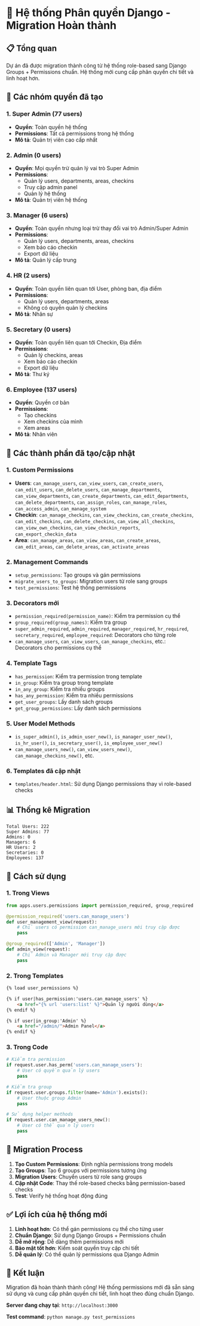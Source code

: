 # 🔐 Hệ thống Phân quyền Django - Migration Hoàn thành

## 📋 **Tổng quan**

Dự án đã được migration thành công từ hệ thống role-based sang Django Groups + Permissions chuẩn. Hệ thống mới cung cấp phân quyền chi tiết và linh hoạt hơn.

## 🎯 **Các nhóm quyền đã tạo**

### 1. **Super Admin** (77 users)
- **Quyền**: Toàn quyền hệ thống
- **Permissions**: Tất cả permissions trong hệ thống
- **Mô tả**: Quản trị viên cao cấp nhất

### 2. **Admin** (0 users)
- **Quyền**: Mọi quyền trừ quản lý vai trò Super Admin
- **Permissions**: 
  - Quản lý users, departments, areas, checkins
  - Truy cập admin panel
  - Quản lý hệ thống
- **Mô tả**: Quản trị viên hệ thống

### 3. **Manager** (6 users)
- **Quyền**: Toàn quyền nhưng loại trừ thay đổi vai trò Admin/Super Admin
- **Permissions**:
  - Quản lý users, departments, areas, checkins
  - Xem báo cáo checkin
  - Export dữ liệu
- **Mô tả**: Quản lý cấp trung

### 4. **HR** (2 users)
- **Quyền**: Toàn quyền liên quan tới User, phòng ban, địa điểm
- **Permissions**:
  - Quản lý users, departments, areas
  - Không có quyền quản lý checkins
- **Mô tả**: Nhân sự

### 5. **Secretary** (0 users)
- **Quyền**: Toàn quyền liên quan tới Checkin, Địa điểm
- **Permissions**:
  - Quản lý checkins, areas
  - Xem báo cáo checkin
  - Export dữ liệu
- **Mô tả**: Thư ký

### 6. **Employee** (137 users)
- **Quyền**: Quyền cơ bản
- **Permissions**:
  - Tạo checkins
  - Xem checkins của mình
  - Xem areas
- **Mô tả**: Nhân viên

## 🔧 **Các thành phần đã tạo/cập nhật**

### 1. **Custom Permissions**
- **Users**: `can_manage_users`, `can_view_users`, `can_create_users`, `can_edit_users`, `can_delete_users`, `can_manage_departments`, `can_view_departments`, `can_create_departments`, `can_edit_departments`, `can_delete_departments`, `can_assign_roles`, `can_manage_roles`, `can_access_admin`, `can_manage_system`
- **Checkin**: `can_manage_checkins`, `can_view_checkins`, `can_create_checkins`, `can_edit_checkins`, `can_delete_checkins`, `can_view_all_checkins`, `can_view_own_checkins`, `can_view_checkin_reports`, `can_export_checkin_data`
- **Area**: `can_manage_areas`, `can_view_areas`, `can_create_areas`, `can_edit_areas`, `can_delete_areas`, `can_activate_areas`

### 2. **Management Commands**
- `setup_permissions`: Tạo groups và gán permissions
- `migrate_users_to_groups`: Migration users từ role sang groups
- `test_permissions`: Test hệ thống permissions

### 3. **Decorators mới**
- `permission_required(permission_name)`: Kiểm tra permission cụ thể
- `group_required(group_names)`: Kiểm tra group
- `super_admin_required`, `admin_required`, `manager_required`, `hr_required`, `secretary_required`, `employee_required`: Decorators cho từng role
- `can_manage_users`, `can_view_users`, `can_manage_checkins`, etc.: Decorators cho permissions cụ thể

### 4. **Template Tags**
- `has_permission`: Kiểm tra permission trong template
- `in_group`: Kiểm tra group trong template
- `in_any_group`: Kiểm tra nhiều groups
- `has_any_permission`: Kiểm tra nhiều permissions
- `get_user_groups`: Lấy danh sách groups
- `get_group_permissions`: Lấy danh sách permissions

### 5. **User Model Methods**
- `is_super_admin()`, `is_admin_user_new()`, `is_manager_user_new()`, `is_hr_user()`, `is_secretary_user()`, `is_employee_user_new()`
- `can_manage_users_new()`, `can_view_users_new()`, `can_manage_checkins_new()`, etc.

### 6. **Templates đã cập nhật**
- `templates/header.html`: Sử dụng Django permissions thay vì role-based checks

## 📊 **Thống kê Migration**

```
Total Users: 222
Super Admins: 77
Admins: 0
Managers: 6
HR Users: 2
Secretaries: 0
Employees: 137
```

## 🚀 **Cách sử dụng**

### 1. **Trong Views**
```python
from apps.users.permissions import permission_required, group_required

@permission_required('users.can_manage_users')
def user_management_view(request):
    # Chỉ users có permission can_manage_users mới truy cập được
    pass

@group_required(['Admin', 'Manager'])
def admin_view(request):
    # Chỉ Admin và Manager mới truy cập được
    pass
```

### 2. **Trong Templates**
```html
{% load user_permissions %}

{% if user|has_permission:'users.can_manage_users' %}
    <a href="{% url 'users:list' %}">Quản lý người dùng</a>
{% endif %}

{% if user|in_group:'Admin' %}
    <a href="/admin/">Admin Panel</a>
{% endif %}
```

### 3. **Trong Code**
```python
# Kiểm tra permission
if request.user.has_perm('users.can_manage_users'):
    # User có quyền quản lý users
    pass

# Kiểm tra group
if request.user.groups.filter(name='Admin').exists():
    # User thuộc group Admin
    pass

# Sử dụng helper methods
if request.user.can_manage_users_new():
    # User có thể quản lý users
    pass
```

## 🔄 **Migration Process**

1. **Tạo Custom Permissions**: Định nghĩa permissions trong models
2. **Tạo Groups**: Tạo 6 groups với permissions tương ứng
3. **Migration Users**: Chuyển users từ role sang groups
4. **Cập nhật Code**: Thay thế role-based checks bằng permission-based checks
5. **Test**: Verify hệ thống hoạt động đúng

## ✅ **Lợi ích của hệ thống mới**

1. **Linh hoạt hơn**: Có thể gán permissions cụ thể cho từng user
2. **Chuẩn Django**: Sử dụng Django Groups + Permissions chuẩn
3. **Dễ mở rộng**: Dễ dàng thêm permissions mới
4. **Bảo mật tốt hơn**: Kiểm soát quyền truy cập chi tiết
5. **Dễ quản lý**: Có thể quản lý permissions qua Django Admin

## 🎉 **Kết luận**

Migration đã hoàn thành thành công! Hệ thống permissions mới đã sẵn sàng sử dụng và cung cấp phân quyền chi tiết, linh hoạt theo đúng chuẩn Django.

**Server đang chạy tại**: `http://localhost:3000`

**Test command**: `python manage.py test_permissions`
